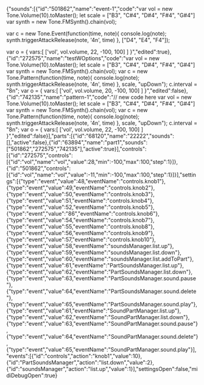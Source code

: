 {"sounds":[{"id":"501862","name":"event-1","code":"var vol = new Tone.Volume(10).toMaster();
let scale = ["B3", "C#4", "D#4", "F#4", "G#4"]
var synth = new Tone.FMSynth().chain(vol);

var c = new Tone.Event(function(time, note){
  console.log(note);
  synth.triggerAttackRelease(note, '4n', time)
}, ["D4", "E4", "F4"]);

var o = {
	vars:[
      ['vol', vol.volume, 22, -100, 100]
    ]
}","edited":true},{"id":"272575","name":"testWOptions","code":"var vol = new Tone.Volume(10).toMaster();
let scale = ["B3", "C#4", "D#4", "F#4", "G#4"]
var synth = new Tone.FMSynth().chain(vol);
var c = new Tone.Pattern(function(time, note){
 console.log(note);
 synth.triggerAttackRelease(note, '4n', time)
}, scale, "upDown");
c.interval = "8n";
var o = {
	vars:[
      ['vol', vol.volume, 20, -100, 100]
    ]
}","edited":false},{"id":"742135","name":"pattern-1","code":"// new code here
var vol = new Tone.Volume(10).toMaster();
let scale = ["B3", "C#4", "D#4", "F#4", "G#4"]
var synth = new Tone.FMSynth().chain(vol);
var c = new Tone.Pattern(function(time, note){
 console.log(note);
 synth.triggerAttackRelease(note, '4n', time)
}, scale, "upDown");
c.interval = "8n";
var o = {
	vars:[
      ['vol', vol.volume, 22, -100, 100]
    ]
}","edited":false}],"parts":[{"id":"68120","name":"22222","sounds":[],"active":false},{"id":"63894","name":"part1","sounds":["501862","272575","742135"],"active":true}],"controls":[{"id":"272575","controls":[{"id":"vol","name":"vol","value":28,"min":-100,"max":100,"step":1}]},{"id":"501862","controls":[{"id":"vol","name":"vol","value":-11,"min":-100,"max":100,"step":1}]}],"settings":[{"type":"event","value":48,"eventName":"controls.knob1"},{"type":"event","value":49,"eventName":"controls.knob2"},{"type":"event","value":50,"eventName":"controls.knob3"},{"type":"event","value":51,"eventName":"controls.knob4"},{"type":"event","value":52,"eventName":"controls.knob5"},{"type":"event","value":"86","eventName":"controls.knob6"},{"type":"event","value":54,"eventName":"controls.knob7"},{"type":"event","value":55,"eventName":"controls.knob8"},{"type":"event","value":56,"eventName":"controls.knob9"},{"type":"event","value":57,"eventName":"controls.knob10"},{"type":"event","value":58,"eventName":"soundsManager.list.up"},{"type":"event","value":59,"eventName":"soundsManager.list.down"},{"type":"event","value":60,"eventName":"soundsManager.list.addToPart"},{"type":"event","value":61,"eventName":"PartSoundsManager.list.up"},{"type":"event","value":62,"eventName":"PartSoundsManager.list.down"},{"type":"event","value":63,"eventName":"PartSoundsManager.sound.pause"},{"type":"event","value":64,"eventName":"PartSoundsManager.sound.delete"},{"type":"event","value":65,"eventName":"PartSoundsManager.sound.play"},{"type":"event","value":61,"eventName":"SoundPartManager.list.up"},{"type":"event","value":62,"eventName":"SoundPartManager.list.down"},{"type":"event","value":63,"eventName":"SoundPartManager.sound.pause"},{"type":"event","value":64,"eventName":"SoundPartManager.sound.delete"},{"type":"event","value":65,"eventName":"SoundPartManager.sound.play"}],"events":[{"id":"controls","action":"knob1","value":10},{"id":"PartSoundsManager","action":"list.down","value":2},{"id":"soundsManager","action":"list.up","value":1}],"settingsOpen":false,"midiDebugOpen":true}
